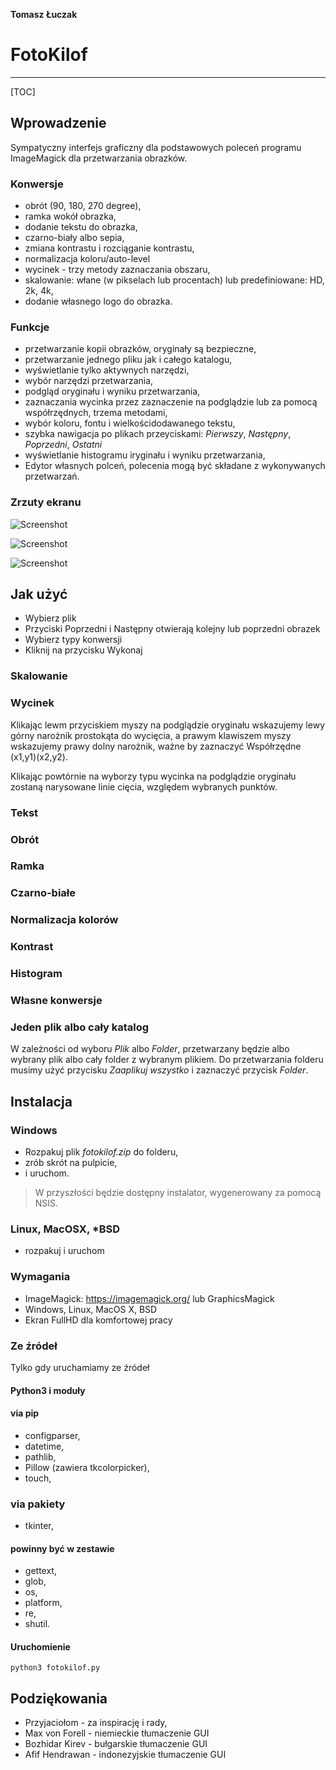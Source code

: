 **Tomasz Łuczak**

# FotoKilof

------
[TOC]

## Wprowadzenie
Sympatyczny interfejs graficzny dla podstawowych poleceń programu ImageMagick dla przetwarzania obrazków.

### Konwersje

 - obrót (90, 180, 270 degree),
 - ramka wokół obrazka,
 - dodanie tekstu do obrazka,
 - czarno-biały albo sepia,
 - zmiana kontrastu i rozciąganie kontrastu,
 - normalizacja koloru/auto-level
 - wycinek - trzy metody zaznaczania obszaru,
 - skalowanie: włane (w pikselach lub procentach) lub predefiniowane: HD, 2k, 4k,
 - dodanie własnego logo do obrazka.

### Funkcje

 - przetwarzanie kopii obrazków, oryginały są bezpieczne,
 - przetwarzanie jednego pliku jak i całego katalogu,
 - wyświetlanie tylko aktywnych narzędzi,
 - wybór narzędzi przetwarzania,
 - podgląd oryginału i wyniku przetwarzania,
 - zaznaczania wycinka przez zaznaczenie na podglądzie lub za pomocą współrzędnych, trzema metodami,
 - wybór koloru, fontu i wielkościdodawanego tekstu,
 - szybka nawigacja po plikach przeyciskami: *Pierwszy*, *Następny*, *Poprzedni*, *Ostatni*
 - wyświetlanie histogramu iryginału i wyniku przetwarzania,
 - Edytor własnych polceń, polecenia mogą być składane z wykonywanych przetwarzań.

### Zrzuty ekranu

![Screenshot](https://raw.githubusercontent.com/TeaM-TL/FotoKilof/master/screenshots/fotokilof.png)

![Screenshot](https://raw.githubusercontent.com/TeaM-TL/FotoKilof/master/screenshots/fotokilof1.png)

![Screenshot](https://raw.githubusercontent.com/TeaM-TL/FotoKilof/master/screenshots/fotokilof2.png)

## Jak użyć

 - Wybierz plik
 - Przyciski Poprzedni i Następny otwierają kolejny lub poprzedni obrazek
 - Wybierz typy konwersji
 - Kliknij na przycisku Wykonaj

### Skalowanie

### Wycinek

Klikając lewm przyciskiem myszy na podglądzie oryginału wskazujemy lewy górny narożnik prostokąta do wycięcia, a prawym klawiszem myszy wskazujemy prawy dolny narożnik, ważne by zaznaczyć Współrzędne (x1,y1)(x2,y2).

Klikając powtórnie na wyborzy typu wycinka na podglądzie oryginału zostaną narysowane linie cięcia, względem wybranych punktów.

### Tekst

### Obrót

### Ramka

### Czarno-białe

### Normalizacja kolorów

### Kontrast

### Histogram

### Własne konwersje

### Jeden plik albo cały katalog

W zależności od wyboru *Plik* albo *Folder*, przetwarzany będzie albo wybrany plik albo cały folder z wybranym plikiem.
Do przetwarzania folderu musimy użyć przycisku *Zaaplikuj wszystko* i zaznaczyć przycisk *Folder*.

## Instalacja

### Windows

- Rozpakuj plik *fotokilof.zip* do folderu, 
- zrób skrót na pulpicie,
- i uruchom.
> W przyszłości będzie dostępny instalator, wygenerowany za pomocą NSIS.

### Linux, MacOSX, *BSD
* rozpakuj i uruchom

### Wymagania

 - ImageMagick: https://imagemagick.org/ lub GraphicsMagick
 - Windows, Linux, MacOS X, BSD
 - Ekran FullHD dla komfortowej pracy

### Ze źródeł
Tylko gdy uruchamiamy ze źródeł

#### Python3 i moduły

#### via pip
 - configparser,
 - datetime,
 - pathlib,
 - Pillow (zawiera tkcolorpicker),
 - touch,

### via pakiety
 - tkinter,

#### powinny być w zestawie
 - gettext,
 - glob,
 - os,
 - platform,
 - re,
 - shutil.

#### Uruchomienie
`python3 fotokilof.py`

## Podziękowania
 - Przyjaciołom - za inspirację i rady,
 - Max von Forell - niemieckie tłumaczenie GUI
 - Bozhidar Kirev - bułgarskie tłumaczenie GUI
 - Afif Hendrawan - indonezyjskie tłumaczenie GUI

